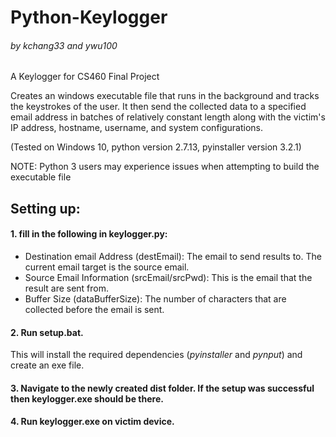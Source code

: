 # Python-Keylogger
###### by kchang33 and ywu100
A Keylogger for CS460 Final Project

Creates an windows executable file that runs in the background and tracks the keystrokes of the user. It then send the collected data to a specified email address in batches of relatively constant length along with the victim's IP address, hostname, username, and system configurations.

(Tested on Windows 10, python version 2.7.13, pyinstaller version 3.2.1)

NOTE: Python 3 users may experience issues when attempting to build the executable file
## Setting up:
#### 1. fill in the following in keylogger.py:
* Destination email Address (destEmail): The email to send results to. The current email target is the source email. 
* Source Email Information (srcEmail/srcPwd): This is the email that the result are sent from. 
* Buffer Size (dataBufferSize): The number of characters that are collected before the email is sent.

#### 2. Run **setup.bat**.

This will install the required dependencies (_pyinstaller_ and _pynput_) and create an exe file. 

#### 3. Navigate to the newly created **dist** folder. If the setup was successful then **keylogger.exe** should be there.

#### 4. Run **keylogger.exe** on victim device.

